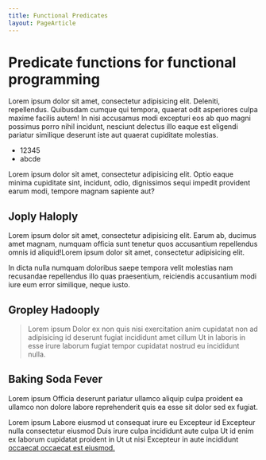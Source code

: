 ```yaml
---
title: Functional Predicates
layout: PageArticle
---
```


# Predicate functions for functional programming

Lorem ipsum dolor sit amet, consectetur adipisicing elit. Deleniti, repellendus. Quibusdam cumque qui tempora, quaerat odit asperiores culpa maxime facilis autem! In nisi accusamus modi excepturi eos ab quo magni possimus porro nihil incidunt, nesciunt delectus illo eaque est eligendi pariatur similique deserunt iste aut quaerat cupiditate molestias.

-  12345
-  abcde

Lorem ipsum dolor sit amet, consectetur adipisicing elit. Optio eaque minima cupiditate sint, incidunt, odio, dignissimos sequi impedit provident earum modi, tempore magnam sapiente aut?

## Joply Haloply

Lorem ipsum dolor sit amet, consectetur adipisicing elit. Earum ab, ducimus amet magnam, numquam officia sunt tenetur quos accusantium repellendus omnis id aliquid!Lorem ipsum dolor sit amet, consectetur adipisicing elit. 

In dicta nulla numquam doloribus saepe tempora velit molestias nam recusandae repellendus illo quas praesentium, reiciendis accusantium modi iure eum error similique, neque iusto.

## Gropley Hadooply

<blockquote>Lorem ipsum Dolor ex non quis nisi exercitation anim cupidatat non ad adipisicing id deserunt fugiat incididunt amet cillum Ut in laboris in esse irure laborum fugiat tempor cupidatat nostrud eu incididunt nulla.</blockquote>

## Baking Soda Fever

Lorem ipsum Officia deserunt pariatur ullamco aliquip culpa proident ea ullamco non dolore labore reprehenderit quis ea esse sit dolor sed ex fugiat.

Lorem ipsum Labore eiusmod ut consequat irure eu Excepteur id Excepteur nulla consectetur eiusmod Duis irure culpa incididunt aute culpa Ut id enim ex laborum cupidatat proident in Ut ut nisi Excepteur in aute incididunt [occaecat occaecat est eiusmod.](#)
